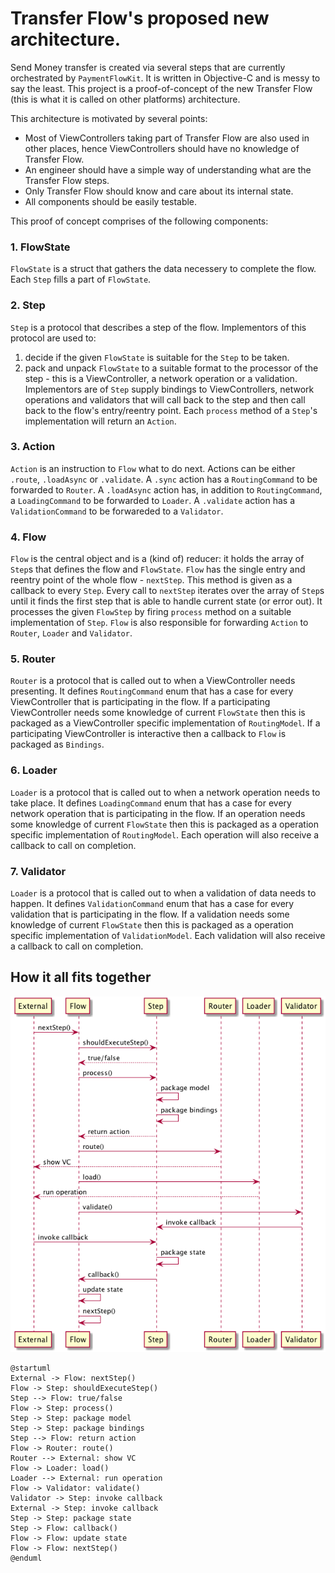 # Transfer Flow's proposed new architecture.

Send Money transfer is created via several steps that are currently orchestrated by `PaymentFlowKit`. It is written in Objective-C and is messy to say the least.
This project is a proof-of-concept of the new Transfer Flow (this is what it is called on other platforms) architecture.

This architecture is motivated by several points:
- Most of ViewControllers taking part of Transfer Flow are also used in other places, hence ViewControllers should have no knowledge of Transfer Flow.
- An engineer should have a simple way of understanding what are the Transfer Flow steps.
- Only Transfer Flow should know and care about its internal state.
- All components should be easily testable.

This proof of concept comprises of the following components:

### 1. FlowState

`FlowState` is a struct that gathers the data necessery to complete the flow. Each `Step` fills a part of `FlowState`.

### 2. Step

`Step` is a protocol that describes a step of the flow. Implementors of this protocol are used to:
1. decide if the given `FlowState` is suitable for the  `Step` to be taken.
2. pack and unpack `FlowState` to a suitable format to the processor of the step - this is a ViewController, a network operation or a validation.
Implementors are of `Step` supply bindings to ViewControllers, network operations and validators that will call back to the step and then call back to the flow's entry/reentry point.
Each `process` method of a `Step`'s implementation will return an `Action`. 

### 3. Action

`Action` is an instruction to `Flow` what to do next. Actions can be either `.route`, `.loadAsync` or `.validate`. A `.sync` action has a `RoutingCommand` to be forwarded to `Router`. A `.loadAsync` action has, in addition to `RoutingCommand`, a `LoadingCommand` to be forwarded to `Loader`. A `.validate` action has a `ValidationCommand` to be forwareded to a `Validator`.

### 4. Flow

`Flow` is the central object and is a (kind of) reducer: it holds the array of `Step`s that defines the flow and  `FlowState`. 
`Flow` has the single entry and reentry point of the whole flow - `nextStep`. This method is given as a callback to every `Step`.
Every call to  `nextStep` iterates over the array of `Step`s until it finds the first step that is able to handle current state (or error out).
It processes the given `FlowStep` by firing `process` method on a suitable implementation of `Step`. `Flow` is also responsible for forwarding `Action` to `Router`, `Loader` and `Validator`.

### 5. Router

`Router` is a protocol that is called out to when a ViewController needs presenting. It defines `RoutingCommand` enum that has a case for every ViewController that is participating in the flow.
If a participating ViewController needs some knowledge of current `FlowState` then this is packaged as a ViewController specific implementation of `RoutingModel`.
If a participating ViewController is interactive then a callback to `Flow` is packaged as `Bindings`.

### 6. Loader

`Loader` is a protocol that is called out to when a network operation needs to take place. It defines `LoadingCommand` enum that has a case for every network operation that is participating in the flow.
If an operation needs some knowledge of current `FlowState` then this is packaged as a operation specific implementation of `RoutingModel`.
Each operation will also receive a callback to call on completion.

### 7. Validator

`Loader` is a protocol that is called out to when a validation of data needs to happen. It defines `ValidationCommand` enum that has a case for every validation that is participating in the flow.
If a validation needs some knowledge of current `FlowState` then this is packaged as a operation specific implementation of `ValidationModel`.
Each validation will also receive a callback to call on completion.

## How it all fits together

![Processing a step](flow.png)

```
@startuml
External -> Flow: nextStep()
Flow -> Step: shouldExecuteStep()
Step --> Flow: true/false
Flow -> Step: process()
Step -> Step: package model
Step -> Step: package bindings
Step --> Flow: return action
Flow -> Router: route()
Router --> External: show VC
Flow -> Loader: load()
Loader --> External: run operation
Flow -> Validator: validate()
Validator -> Step: invoke callback
External -> Step: invoke callback
Step -> Step: package state
Step -> Flow: callback()
Flow -> Flow: update state
Flow -> Flow: nextStep()
@enduml
```
